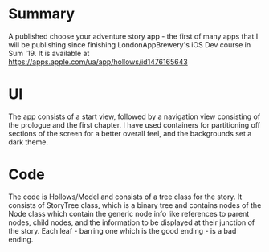 # Summary
A published choose your adventure story app - the first of many apps that I will be publishing since finishing LondonAppBrewery's iOS Dev course in Sum '19. It is available at https://apps.apple.com/ua/app/hollows/id1476165643

# UI
The app consists of a start view, followed by a navigation view consisting of the prologue and the first chapter. I have used containers for partitioning off sections of the screen for a better overall feel, and the backgrounds set a dark theme. 

# Code
The code is Hollows/Model and consists of a tree class for the story. It consists of StoryTree class, which is a binary tree and contains nodes of the Node class which contain the generic node info like references to parent nodes, child nodes, and the information to be displayed at their junction of the story. Each leaf - barring one which is the good ending - is a bad ending. 
